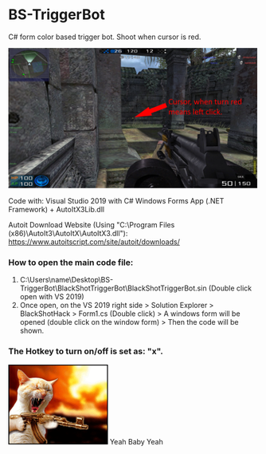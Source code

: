 # BS-TriggerBot
 C# form color based trigger bot. Shoot when cursor is red.

<img src="github_images/CursorDemo1.jpg" width="500">

Code with: Visual Studio 2019 with C# Windows Forms App (.NET Framework) + AutoItX3Lib.dll 

Autoit Download Website (Using "C:\Program Files (x86)\AutoIt3\AutoItX\AutoItX3.dll"): https://www.autoitscript.com/site/autoit/downloads/

### How to open the main code file: 
1) C:\Users\name\Desktop\BS-TriggerBot\BlackShotTriggerBot\BlackShotTriggerBot.sin (Double click open with VS 2019)
2) Once open, on the VS 2019 right side > Solution Explorer > BlackShotHack > Form1.cs (Double click) > A windows form will be opened (double click on the window form) > Then the code will be shown.

### The Hotkey to turn on/off is set as: "x".

<img src="github_images/catGun.gif" width="200"> Yeah Baby Yeah


